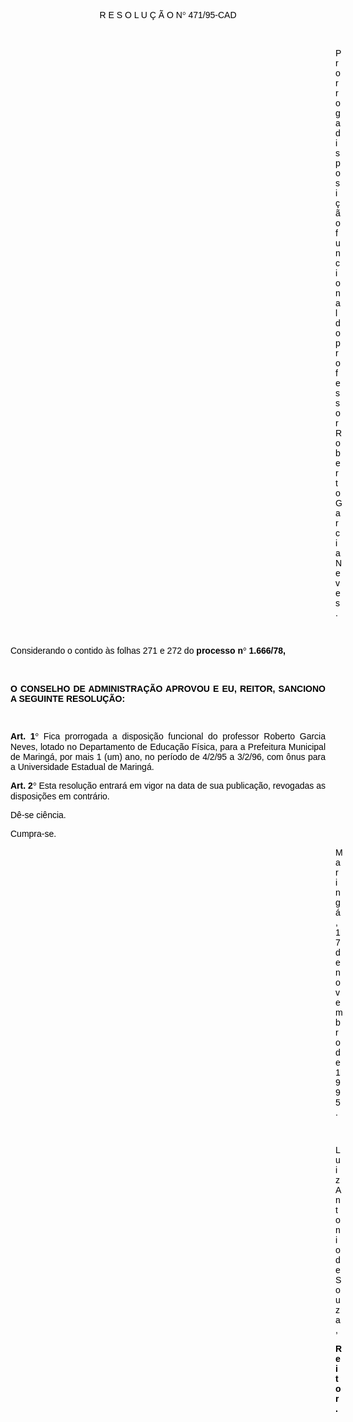 <BODY TEXT="#000000">

<FONT FACE="Arial"><P ALIGN="CENTER">R E S O L U &Ccedil; &Atilde; O  N<FONT FACE="Symbol">&#176;</FONT>
 471/95-CAD</P>

<P>&nbsp;</P><DIR>
<DIR>
<DIR>
<DIR>
<DIR>
<DIR>
<DIR>
<DIR>
<DIR>
<DIR>
<DIR>
<DIR>
<DIR>

<P>Prorroga disposi&ccedil;&atilde;o funcional do professor Roberto Garcia Neves.</P>

<P>&nbsp;</P></DIR>
</DIR>
</DIR>
</DIR>
</DIR>
</DIR>
</DIR>
</DIR>
</DIR>
</DIR>
</DIR>
</DIR>
</DIR>

<P>Considerando o contido &agrave;s folhas 271 e 272 do <B>processo n<FONT FACE="Symbol">&#176;</FONT>
 1.666/78,</P>
</B><P ALIGN="JUSTIFY"></P>
<P ALIGN="JUSTIFY">&nbsp;</P>
<B><P ALIGN="JUSTIFY">O CONSELHO DE ADMINISTRA&Ccedil;&Atilde;O APROVOU E EU, REITOR, SANCIONO A SEGUINTE RESOLU&Ccedil;&Atilde;O:</P>
<P ALIGN="JUSTIFY"></P>
</B><P ALIGN="JUSTIFY">&nbsp;</P>
<B><P ALIGN="JUSTIFY">Art. 1<FONT FACE="Symbol">&#176;</FONT>
</B> Fica prorrogada a disposi&ccedil;&atilde;o funcional do professor Roberto Garcia Neves, lotado no Departamento de Educa&ccedil;&atilde;o F&iacute;sica, para a Prefeitura Municipal de Maring&aacute;, por mais 1 (um) ano, no per&iacute;odo de 4/2/95 a 3/2/96, com &ocirc;nus para a Universidade Estadual de Maring&aacute;.</P>
<B><P ALIGN="JUSTIFY">Art. 2<FONT FACE="Symbol">&#176;</FONT>
</B> Esta resolu&ccedil;&atilde;o entrar&aacute; em vigor na data de sua publica&ccedil;&atilde;o, revogadas as disposi&ccedil;&otilde;es em contr&aacute;rio. </P>
<P ALIGN="JUSTIFY">D&ecirc;-se ci&ecirc;ncia.</P>
<P ALIGN="JUSTIFY">Cumpra-se.</P><DIR>
<DIR>
<DIR>
<DIR>
<DIR>
<DIR>
<DIR>
<DIR>
<DIR>
<DIR>
<DIR>
<DIR>
<DIR>

<P ALIGN="JUSTIFY">Maring&aacute;, 17 de novembro de 1995.</P>
<P ALIGN="JUSTIFY"></P>
<P ALIGN="JUSTIFY">&nbsp;</P>
<P ALIGN="JUSTIFY">Luiz Antonio de Souza,</P>
<B><P ALIGN="JUSTIFY">Reitor.</P>
</B>
<P>&nbsp;</P></DIR>
</DIR>
</DIR>
</DIR>
</DIR>
</DIR>
</DIR>
</DIR>
</DIR>
</DIR>
</DIR>
</DIR>
</DIR>
</FONT></BODY>
